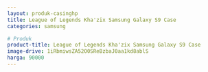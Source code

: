 ```yaml
---
layout: produk-casinghp
title: League of Legends Kha'zix Samsung Galaxy S9 Case
categories: samsung

# Produk
product-title: League of Legends Kha'zix Samsung Galaxy S9 Case
image-drive: 1iRbmiwsZA52O0SReBzbaJ0aa1kd8ablS
harga: 90000
---
```

